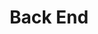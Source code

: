 ---
title: Back End
slot: 2
skills: [
    {name: PHP, icon: devicon:php},
    {name: Laravel, icon: devicon:laravel},
    {name: Python, icon: devicon:python},
    {name: Node.js, icon: devicon:nodejs-wordmark},
    {name: SQL, icon: devicon:azuresqldatabase},
    {name: MySQL, icon: devicon:mysql},
    {name: MariaDB, icon: devicon:mariadb}
]
---